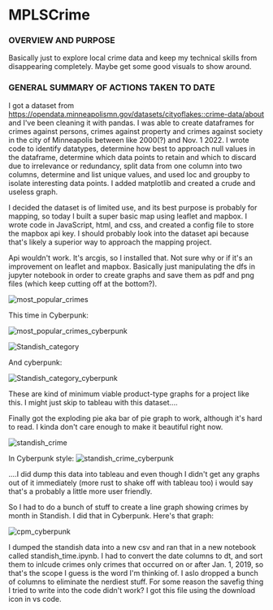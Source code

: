 # MPLSCrime

### OVERVIEW AND PURPOSE
Basically just to explore local crime data and keep my technical skills from disappearing completely. Maybe get some good visuals to show around.

### GENERAL SUMMARY OF ACTIONS TAKEN TO DATE
I got a dataset from https://opendata.minneapolismn.gov/datasets/cityoflakes::crime-data/about and I've been cleaning it with pandas. I was able to create dataframes for crimes against persons, crimes against property and crimes against society in the city of Minneapolis between like 2000(?) and Nov. 1 2022. I wrote code to identify datatypes, determine how best to approach null values in the dataframe, determine which data points to retain and which to discard due to irrelevance or redundancy, split data from one column into two columns, determine and list unique values, and used loc and groupby to isolate interesting data points. I added matplotlib and created a crude and useless graph.

I decided the dataset is of limited use, and its best purpose is probably for mapping, so today I built a super basic map using leaflet and mapbox. I wrote code in JavaScript, html, and css, and created a config file to store the mapbox api key. I should probably look into the dataset api because that's likely a superior way to approach the mapping project. 

Api wouldn't work. It's arcgis, so I installed that. Not sure why or if it's an improvement on leaflet and mapbox. Basically just manipulating the dfs in jupyter notebook in order to create graphs and save them as pdf and png files (which keep cutting off at the bottom?).

![most_popular_crimes](https://user-images.githubusercontent.com/4724180/203871725-de468326-b13d-4334-a696-b717ddad37ab.png)

This time in Cyberpunk:

![most_popular_crimes_cyberpunk](https://user-images.githubusercontent.com/4724180/204928827-00bae510-a41b-4081-bcfa-b287d07908eb.png)

![Standish_category](https://user-images.githubusercontent.com/4724180/203871780-3ea1e673-7b4f-47bd-b8b6-7b9549b4eb45.png)

And cyberpunk: 

![Standish_category_cyberpunk](https://user-images.githubusercontent.com/4724180/204928942-2322d314-84d8-414d-bc83-73fe1d0706db.png)

These are kind of minimum viable product-type graphs for a project like this. I might just skip to tableau with this dataset....

Finally got the exploding pie aka bar of pie graph to work, although it's hard to read. I kinda don't care enough to make it beautiful right now.

![standish_crime](https://user-images.githubusercontent.com/4724180/204411403-df1a0cc7-2ce5-45a2-9190-ba7193dff77d.png)

In Cyberpunk style:
![standish_crime_cyberpunk](https://user-images.githubusercontent.com/4724180/204928751-2a4fa232-c8e2-48e8-b421-179717afa61d.png)

....I did dump this data into tableau and even though I didn't get any graphs out of it immediately (more rust to shake off with tableau too) i would say that's a probably a little more user friendly.

So I had to do a bunch of stuff to create a line graph showing crimes by month in Standish. I did that in Cyberpunk. Here's that graph:

![cpm_cyberpunk](https://user-images.githubusercontent.com/4724180/206877086-a547d59f-61f4-443c-907a-b6eecd007cc7.png)

I dumped the standish data into a new csv and ran that in a new notebook called standish_time.ipynb. I had to convert the date columns to dt, and sort them to inlcude crimes only crimes that occurred on or after Jan. 1, 2019, so that's the scope I guess is the word I'm thinking of. I aslo dropped a bunch of columns to eliminate the nerdiest stuff. For some reason the savefig thing I tried to write into the code didn't work? I got this file using the download icon in vs code.
